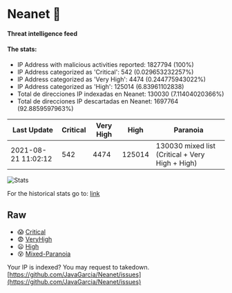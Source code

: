 # Neanet :hocho:
#### Threat intelligence feed
#### The stats:

- IP Address with malicious activities reported: 1827794 (100%)
- IP Address categorized as 'Critical':  542 (0.029653232257%)
- IP Address categorized as 'Very High':  4474 (0.244775943022%)
- IP Address categorized as 'High':  125014 (6.83961102838)
- Total de direcciones IP indexadas en Neanet:  130030 (7.11404020366%)
- Total de direcciones IP descartadas en Neanet:  1697764 (92.8859597963%)

| Last Update | Critical | Very High | High | Paranoia |
| --- | --- | --- | --- | --- |
| 2021-08-21 11:02:12 | 542 | 4474 | 125014 | 130030 mixed list (Critical + Very High + High)|

![Stats](https://docs.google.com/spreadsheets/d/e/2PACX-1vSnaNMIXVabIpDJjufMlzH7poXnshF3mgd8Is1g9ytUEzVsP5my4Trn8f-xkoLLQ38xpL3HtmUexLo6/pubchart?oid=501124687&format=image)

For the historical stats go to: [link](/stats.csv)
## Raw
- :scream: [Critical](https://raw.githubusercontent.com/JavaGarcia/Neanet/master/blacklists/neanet_critical.txt)
- :fearful: [VeryHigh](https://raw.githubusercontent.com/JavaGarcia/Neanet/master/blacklists/neanet_veryHigh.txtt)
- :frowning: [High](https://raw.githubusercontent.com/JavaGarcia/Neanet/master/blacklists/neanet_high.txt)
- :dizzy_face: [Mixed-Paranoia](https://raw.githubusercontent.com/JavaGarcia/Neanet/master/blacklists/neanet_all.txt)


Your IP is indexed? You may request to takedown. [https://github.com/JavaGarcia/Neanet/issues](https://github.com/JavaGarcia/Neanet/issues)
































































































































































































































































































































































































































































































































































































































































































































































































































































































































































































































































































































































































































































































































































































































































































































































































































































































































































































































































































































































































































































































































































































































































































































































































































































































































































































































































































































































































































































































































































































































































































































































































































































































































































































































































































































































































































































































































































































































































































































































































































































































































































































































































































































































































































































































































































































































































































































































































































































































































































































































































































































































































































































































































































































































































































































































































































































































































































































































































































































































































































































































































































































































































































































































































































































































































































































































































































































































































































































































































































































































































































































































































































































































































































































































































































































































































































































































































































































































































































































































































































































































































































































































































































































































































































































































